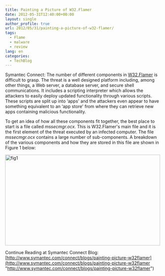 ```yaml
---
title: Painting a Picture of W32.Flamer
date: 2012-05-31T12:40:00+00:00
layout: single
author_profile: true
url: 2012/05/31/painting-a-picture-of-w32-flamer/
tags:
  - Flame
  - malware
  - review
lang: en
categories: 
  - TechBlog
---
```

Symantec Connect: The number of different components in [W32.Flamer](http://www.symantec.com/security_response/writeup.jsp?docid=2012-052811-0308-99) is difficult to grasp. The threat is a well designed platform including, among other things, a Web server, a database server, and secure shell communications. It includes a scripting interpreter which allows the attackers to easily deploy updated functionality through various scripts. These scripts are split up into &#8216;apps' and the attackers even appear to have something equivalent to an &#8216;app store' from where they can retrieve new apps containing malicious functionality. 

To get an idea of how all these components fit together, the best place to start is a file called _mssecmgr.ocx_. This is W32.Flamer's main file and it is the first element of the threat executed by an infected computer. The file _mssecmgr.ocx_ contains a large number of sub-components. A breakdown of the various components and how they are stored in this file are shown in Figure 1 below: 

[<img title="fig1" border="0" alt="fig1" src="http://lh6.ggpht.com/-xSxSQvpIQz4/T8dfz7nLYPI/AAAAAAAAGKE/12EUq_Ps7rs/fig1_thumb%25255B1%25255D.png?imgmax=800" width="500" height="292" />](http://lh4.ggpht.com/-k4yJmVosx8A/T8dfwjDegjI/AAAAAAAAGJ8/GIzgptZuVKY/s1600-h/fig1%25255B3%25255D.png) 

Continue Reading at Symantec Connect Blog: [http://www.symantec.com/connect/blogs/painting-picture-w32flamer](http://www.symantec.com/connect/blogs/painting-picture-w32flamer "http://www.symantec.com/connect/blogs/painting-picture-w32flamer")
